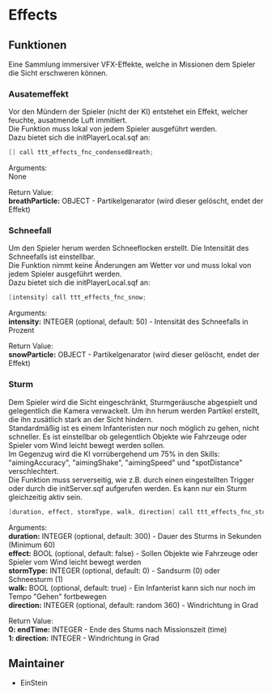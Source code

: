 # Effects

## Funktionen

Eine Sammlung immersiver VFX-Effekte, welche in Missionen dem Spieler die Sicht erschweren können.

### Ausatemeffekt

Vor den Mündern der Spieler (nicht der KI) entstehet ein Effekt, welcher feuchte, ausatmende Luft immitiert.  
Die Funktion muss lokal von jedem Spieler ausgeführt werden.  
Dazu bietet sich die initPlayerLocal.sqf an:  

```c++
[] call ttt_effects_fnc_condensedBreath;
```

Arguments:  
None  

Return Value:  
**breathParticle:** OBJECT - Partikelgenarator (wird dieser gelöscht, endet der Effekt)  

### Schneefall

Um den Spieler herum werden Schneeflocken erstellt. Die Intensität des Schneefalls ist einstellbar.  
Die Funktion nimmt keine Änderungen am Wetter vor und muss lokal von jedem Spieler ausgeführt werden.  
Dazu bietet sich die initPlayerLocal.sqf an:  

```c++
[intensity] call ttt_effects_fnc_snow;
```
Arguments:  
**intensity:** INTEGER (optional, default: 50) - Intensität des Schneefalls in Prozent  

Return Value:  
**snowParticle:** OBJECT - Partikelgenarator (wird dieser gelöscht, endet der Effekt)  

### Sturm

Dem Spieler wird die Sicht eingeschränkt, Sturmgeräusche abgespielt und gelegentlich die Kamera verwackelt. Um ihn herum werden Partikel erstellt, die ihn zusätlich stark an der Sicht hindern.  
Standardmäßig ist es einem Infanteristen nur noch möglich zu gehen, nicht schneller. Es ist einstellbar ob gelegentlich Objekte wie Fahrzeuge oder Spieler vom Wind leicht bewegt werden sollen.  
Im Gegenzug wird die KI vorrübergehend um 75% in den Skills: "aimingAccuracy", "aimingShake", "aimingSpeed" und "spotDistance" verschlechtert.  
Die Funktion muss serverseitig, wie z.B. durch einen eingestellten Trigger oder durch die initServer.sqf aufgerufen werden.
Es kann nur ein Sturm gleichzeitig aktiv sein.

```c++
[duration, effect, stormType, walk, direction] call ttt_effects_fnc_stormInit;
```
Arguments:  
**duration:** INTEGER (optional, default: 300) - Dauer des Sturms in Sekunden (Minimum 60)  
**effect:** BOOL (optional, default: false) - Sollen Objekte wie Fahrzeuge oder Spieler vom Wind leicht bewegt werden  
**stormType:** INTEGER (optional, default: 0) - Sandsurm (0) oder Schneesturm (1)  
**walk:** BOOL (optional, default: true) - Ein Infanterist kann sich nur noch im Tempo "Gehen" fortbewegen  
**direction:** INTEGER (optional, default: random 360) - Windrichtung in Grad  

Return Value:  
**0: endTime:** INTEGER - Ende des Stums nach Missionszeit (time)  
**1: direction:** INTEGER - Windrichtung in Grad  

## Maintainer

- EinStein
